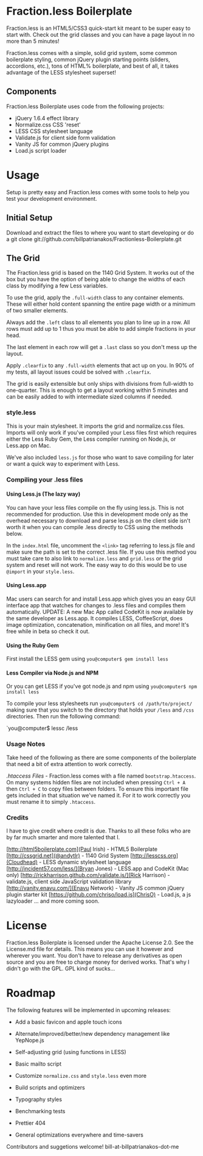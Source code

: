 # Fraction.less Boilerplate

Fraction.less is an HTML5/CSS3 quick-start kit meant to be super easy to start with. Check out the grid classes and you can have a page layout in no more than 5 minutes!

Fraction.less comes with a simple, solid grid system, some common boilerplate styling, common jQuery plugin starting points (sliders, accordions, etc.), tons of HTML% boilerplate, and best of all, it takes advantage of the LESS stylesheet superset!

## Components

Fraction.less Boilerplate uses code from the following projects:

* jQuery 1.6.4 effect library
* Normalize.css CSS 'reset'
* LESS CSS stylesheet language
* Validate.js for client side form validation
* Vanity JS for common jQuery plugins
* Load.js script loader

# Usage

Setup is pretty easy and Fraction.less comes with some tools to help you test your development environment.

## Initial Setup

Download and extract the files to where you want to start developing or do a 
    git clone git://github.com/billpatrianakos/Fractionless-Boilerplate.git


## The Grid

The Fraction.less grid is based on the 1140 Grid System. It works out of the box but you have the option of being able to change the widths of each class by modifying a few Less variables.

To use the grid, apply the `.full-width` class to any container elements. These will either hold content spanning the entire page width or a minimum of two smaller elements.

Always add the `.left` class to all elements you plan to line up in a row. All rows must add up to 1 thus you must be able to add simple fractions in your head.

The last element in each row will get a `.last` class so you don't mess up the layout.

Apply `.clearfix` to any `.full-width` elements that act up on you. In 90% of my tests, all layout issues could be solved with `.clearfix`.

The grid is easily extensible but only ships with divisions from full-width to one-quarter. This is enough to get a layout working within 5 minutes and can be easily added to with intermediate sized columns if needed.

### style.less

This is your main stylesheet. It imports the grid and normalize.css files. Imports will only work if you've compiled your Less files first which requires either the Less Ruby Gem, the Less compiler running on Node.js, or Less.app on Mac.

We've also included `less.js` for those who want to save compiling for later or want a quick way to experiment with Less.

### Compiling your .less files

#### Using Less.js (The lazy way)

You can have your less files compile on the fly using less.js. This is not recommended for production. Use this in development mode only as the overhead necessary to download and parse less.js on the client side isn't worth it when you can compile .less directly to CSS using the methods below.

In the `index.html` file, uncomment the `<link>` tag referring to less.js file and make sure the path is set to the correct .less file. If you use this method you must take care to also link to `normalize.less` and `grid.less` or the grid system and reset will not work. The easy way to do this would be to use `@import` in your `style.less`.

#### Using Less.app

Mac users can search for and install Less.app which gives you an easy GUI interface app that watches for changes to .less files and compiles them automatically. UPDATE: A new Mac App called CodeKit is now available by the same developer as Less.app. It compiles LESS, CoffeeScript, does image optimization, concatenation, minification on all files, and more! It's free while in beta so check it out.

#### Using the Ruby Gem

First install the LESS gem using `you@computer$ gem install less`

#### Less Compiler via Node.js and NPM

Or you can get LESS if you've got node.js and npm using `you@computer$ npm install less`

To compile your less stylesheets run `you@computer$ cd /path/to/project/` making sure that you switch to the directory that holds your `/less` and `/css` directories. Then run the following command:

`you@computer$ lessc /less

### Usage Notes

Take heed of the following as there are some components of the boilerplate that need a bit of extra attention to work correctly.

_.htaccess Files_ - Fraction.less comes with a file named `bootstrap.htaccess`. On many systems hidden files are not included when pressing `Ctrl + A` then `Ctrl + C` to copy files between folders. To ensure this important file gets included in that situation we've named it. For it to work correctly you must rename it to simply `.htaccess`.

### Credits

I have to give credit where credit is due. Thanks to all these folks who are by far much smarter and more talented that I.

[http://html5boilerplate.com](Paul Irish) - HTML5 Boilerplate
[http://cssgrid.net](@andytlr) - 1140 Grid System
[http://lesscss.org](Cloudhead) - LESS dynamic stylesheet language
[http://incident57.com/less/](Bryan Jones) - LESS.app and CodeKit (Mac only)
[http://rickharrison.github.com/validate.js/](Rick Harrison) - validate.js, client side JavaScript validation library
[http://vanity.enavu.com/](Enavu Network) - Vanity JS common jQuery plugin starter kit
[https://github.com/chriso/load.js](ChrisO) - Load.js, a js lazyloader
... and more coming soon.

# License

Fraction.less Boilerplate is licensed under the Apache License 2.0. See the License.md file for details. This means you can use it however and wherever you want. You don't have to release any derivatives as open source and you are free to charge money for derived works. That's why I didn't go with the GPL. GPL kind of sucks...

# Roadmap

The following features will be implemented in upcoming releases:

* Add a basic favicon and apple touch icons
* Alternate/improved/better/new dependency management like YepNope.js
* Self-adjusting grid (using functions in LESS)
* Basic mailto script
* Customize `normalize.css` and `style.less` even more
* Build scripts and optimizers
* Typography styles
* Benchmarking tests
* Prettier 404

* General optimizations everywhere and time-savers

Contributors and suggetions welcome! bill-at-billpatrianakos-dot-me